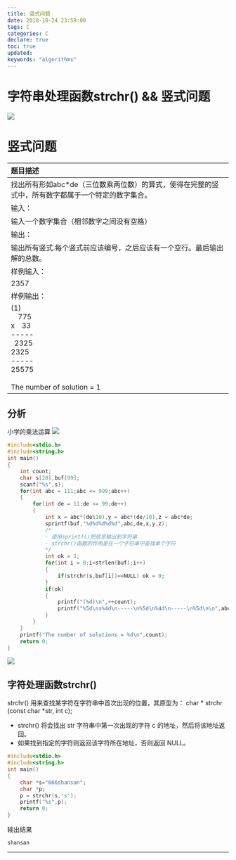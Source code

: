 ```yaml
---
title: 竖式问题
date: 2018-10-24 23:59:00
tags: C
categories: C
declare: true
toc: true
updated:
keywords: "algorithms"
---
```

# 字符串处理函数strchr() && 竖式问题
![](https://i.imgur.com/9VzJmQT.jpg)
# 竖式问题
<!-- more -->
|题目描述|
|:--|
|找出所有形如abc*de（三位数乘两位数）的算式，使得在完整的竖式中，所有数字都属于一个特定的数字集合。|
|输入：|
|输入一个数字集合（相邻数字之间没有空格）|
|输出：|
|输出所有竖式.每个竖式前应该编号，之后应该有一个空行。最后输出解的总数。|
|样例输入：|
|2357|
|样例输出：|
|(1)<br>&ensp;&ensp;775<br>x&ensp;&ensp;33<br>-----<br>&ensp;2325<br>2325&ensp;<br>-----<br>25575<br><br>The number of solution = 1|

## 分析
小学的乘法运算
![](https://i.imgur.com/Vi1NJh6.png)

```c++
#include<stdio.h>
#include<string.h>
int main()
{
    int count;
	char s[20],buf[99];
	scanf("%s",s);
	for(int abc = 111;abc <= 999;abc++)
	{
		for(int de = 11;de <= 99;de++)
		{
			int x = abc*(de%10),y = abc*(de/10),z = abc*de;
			sprintf(buf,"%d%d%d%d%d",abc,de,x,y,z);
			/*
			- 使用sprintf()把信息输出到字符串
			- strchr()函数的作用是在一个字符串中查找单个字符
			*/
			int ok = 1;
			for(int i = 0;i<strlen(buf);i++)
			{
				if(strchr(s,buf[i])==NULL) ok = 0;
			}
			if(ok)
			{
				printf("(%d)\n",++count);
				printf("%5d\nx%4d\n-----\n%5d\n%4d\n-----\n%5d\n\n",abc,de,x,y,z);
			}
		}
	}
	printf("The number of solutions = %d\n",count);
	return 0;
}
```
![](https://i.imgur.com/ngNCi2n.gif)


## 字符处理函数strchr()

strchr() 用来查找某字符在字符串中首次出现的位置，其原型为：
    char * strchr (const char *str, int c);
- strchr() 将会找出 str 字符串中第一次出现的字符 c 的地址，然后将该地址返回。
- 如果找到指定的字符则返回该字符所在地址，否则返回 NULL。

```c
#include<stdio.h>
#include<string.h>
int main()
{
	char *s="666shansan";
	char *p;
	p = strchr(s,'s');
	printf("%s",p);
	return 0;
}
```
输出结果

	shansan

---